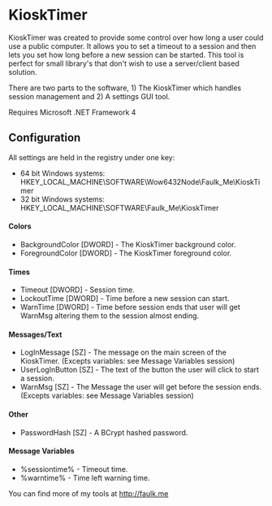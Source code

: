 KioskTimer
========

KioskTimer was created to provide some control over how long a user could use a public computer. It allows you to set a timeout to a session and then lets you set how long before a new session can be started. This tool is perfect for small library's that don't wish to use a server/client based solution.

There are two parts to the software, 1) The KioskTimer which handles session management and 2) A settings GUI tool.

Requires Microsoft .NET Framework 4


Configuration
-----

All settings are held in the registry under one key:
* 64 bit Windows systems: HKEY_LOCAL_MACHINE\SOFTWARE\Wow6432Node\Faulk_Me\KioskTimer
* 32 bit Windows systems: HKEY_LOCAL_MACHINE\SOFTWARE\Faulk_Me\KioskTimer

#### Colors
* BackgroundColor [DWORD] - The KioskTimer background color.
* ForegroundColor [DWORD] - The KioskTimer foreground color.

#### Times
* Timeout [DWORD] - Session time.
* LockoutTime [DWORD] - Time before a new session can start.
* WarnTime [DWORD] - Time before session ends that user will get WarnMsg altering them to the session almost ending.


#### Messages/Text
* LogInMessage [SZ] - The message on the main screen of the KioskTimer. (Excepts variables: see Message Variables session)
* UserLogInButton [SZ] - The text of the button the user will click to start a session.
* WarnMsg [SZ] - The Message the user will get before the session ends. (Excepts variables: see Message Variables session)

#### Other
* PasswordHash [SZ] - A BCrypt hashed password.


#### Message Variables
* %sessiontime% - Timeout time.
* %warntime% - Time left warning time.



You can find more of my tools at http://faulk.me